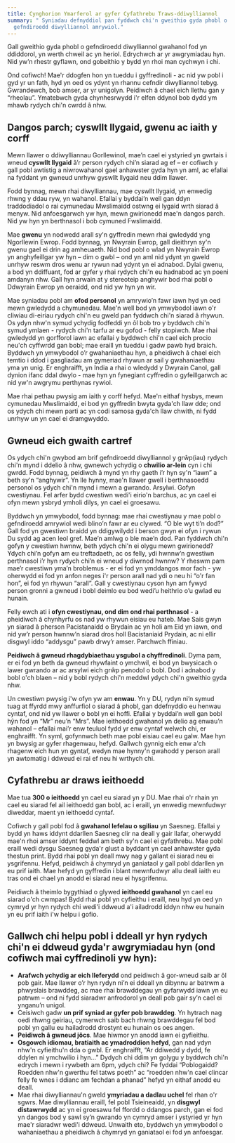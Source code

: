 ```yaml
---
title: Cynghorion Ymarferol ar gyfer Cyfathrebu Traws-ddiwylliannol
summary: " Syniadau defnyddiol pan fyddwch chi'n gweithio gyda phobl o
  gefndiroedd diwylliannol amrywiol."
---
```

Gall gweithio gyda phobl o gefndiroedd diwylliannol gwahanol fod yn ddiddorol, yn werth chweil ac yn heriol. Edrychwch ar yr awgrymiadau hyn. Nid yw’n rhestr gyflawn, ond gobeithio y bydd yn rhoi man cychwyn i chi.



Ond cofiwch! Mae'r ddogfen hon yn tueddu i gyffredinoli - ac nid yw pobl i gyd yr un fath, hyd yn oed os ydynt yn rhannu cefndir diwylliannol tebyg. Gwrandewch, bob amser, ar yr unigolyn. Peidiwch â chael eich llethu gan y “rheolau”. Ymatebwch gyda chynhesrwydd i'r elfen ddynol bob dydd ym mhawb rydych chi'n cwrdd â nhw.



## Dangos parch; cyswllt llygaid, gwenu ac iaith y corff



Mewn llawer o ddiwylliannau Gorllewinol, mae’n cael ei ystyried yn gwrtais i wneud **cyswllt llygaid** â’r person rydych chi’n siarad ag ef – er cofiwch y gall pobl awtistig a niwrowahanol gael anhawster gyda hyn yn aml, ac efallai na fyddant yn gwneud unrhyw gyswllt llygaid neu ddim llawer.



Fodd bynnag, mewn rhai diwylliannau, mae cyswllt llygaid, yn enwedig rhwng y ddau ryw, yn wahanol. Efallai y byddai’n well gan ddyn traddodiadol o rai cymunedau Mwslimaidd ostwng ei lygaid wrth siarad â menyw. Nid anfoesgarwch yw hyn, mewn gwirionedd mae'n dangos parch. Nid yw hyn yn berthnasol i bob cymuned Fwslimaidd.



Mae **gwenu** yn nodwedd arall sy'n gyffredin mewn rhai gwledydd yng Ngorllewin Ewrop. Fodd bynnag, yn Nwyrain Ewrop, gall dieithryn sy'n gwenu gael ei drin ag amheuaeth. Nid bod pobl o wlad yn Nwyrain Ewrop yn anghyfeillgar yw hyn – dim o gwbl – ond yn aml nid ydynt yn gweld unrhyw reswm dros wenu ar rywun nad ydynt yn ei adnabod. Dylai gwenu, a bod yn ddiffuant, fod ar gyfer y rhai rydych chi'n eu hadnabod ac yn poeni amdanyn nhw. Gall hyn arwain at y stereoteip anghywir bod rhai pobl o Ddwyrain Ewrop yn oeraidd, ond nid yw hyn yn wir.



Mae syniadau pobl am **ofod personol** yn amrywio’n fawr iawn hyd yn oed mewn gwledydd a chymunedau. Mae'n well bod yn ymwybodol iawn o'r cliwiau di-eiriau rydych chi'n eu gweld pan fyddwch chi'n siarad â rhywun. Os ydyn nhw'n symud ychydig fodfeddi yn ôl bob tro y byddwch chi'n symud ymlaen - rydych chi'n tarfu ar eu gofod - felly stopiwch. Mae rhai gwledydd yn gorfforol iawn ac efallai y byddwch chi'n cael eich procio neu'ch cyffwrdd gan bobl; mae eraill yn tueddu i gadw pawb hyd braich. Byddwch yn ymwybodol o’r gwahaniaethau hyn, a pheidiwch â chael eich temtio i ddod i gasgliadau am gymeriad rhywun ar sail y gwahaniaethau yma yn unig. Er enghraifft, yn India a rhai o wledydd y Dwyrain Canol, gall dynion ifanc ddal dwylo - mae hyn yn fynegiant cyffredin o gyfeillgarwch ac nid yw'n awgrymu perthynas rywiol.



Mae rhai pethau pwysig am iaith y corff hefyd. Mae'n eithaf hysbys, mewn cymunedau Mwslimaidd, ei bod yn gyffredin bwyta gyda'ch llaw dde; ond os ydych chi mewn parti ac yn codi samosa gyda'ch llaw chwith, ni fydd unrhyw un yn cael ei dramgwyddo.



## Gwneud eich gwaith cartref



Os ydych chi'n gwybod am brif gefndiroedd diwylliannol y grŵp(iau) rydych chi'n mynd i ddelio â nhw, gwnewch ychydig o **chwilio ar-lein** cyn i chi gwrdd. Fodd bynnag, peidiwch â mynd yn rhy gaeth i’r hyn sy'n “iawn” a beth sy'n “anghywir”. Yn lle hynny, mae'n llawer gwell i berthnasoedd personol os ydych chi'n mynd i mewn a gwrando. Arsylwi. Gofyn cwestiynau. Fel arfer bydd cwestiwn wedi'i eirio'n barchus, ac yn cael ei ofyn mewn ysbryd ymholi dilys, yn cael ei groesawu. 



Byddwch yn ymwybodol, fodd bynnag: mae rhai cwestiynau y mae pobl o gefndiroedd amrywiol wedi blino’n fawr ar eu clywed. “O ble wyt ti’n dod?” Gall fod yn gwestiwn braidd yn ddigywilydd i berson gwyn ei ofyn i rywun Du sydd ag acen leol gref. Mae’n amlwg o ble mae’n dod. Pan fyddwch chi'n gofyn y cwestiwn hwnnw, beth ydych chi'n ei olygu mewn gwirionedd? Ydych chi’n gofyn am eu treftadaeth, ac os felly, ydi hwnnw’n gwestiwn perthnasol i’r hyn rydych chi’n ei wneud y diwrnod hwnnw? Y rheswm pam mae’r cwestiwn yma’n broblemus - er ei fod yn ymddangos mor fach - yw oherwydd ei fod yn anfon neges i'r person arall nad ydi o neu hi “o'r fan hon”, ei fod yn rhywun “arall”. Gall y cwestiynau cyson hyn am fywyd person gronni a gwneud i bobl deimlo eu bod wedi’u heithrio o’u gwlad eu hunain.


Felly ewch ati i **ofyn cwestiynau, ond dim ond rhai perthnasol** - a pheidiwch â chynhyrfu os nad yw rhywun eisiau eu hateb. Mae Sais gwyn yn siarad â pherson Pacistanaidd o Brydain ac yn holi am Eid yn iawn, ond nid yw’r person hwnnw’n siarad dros holl Bacistaniaid Prydain, ac ni ellir disgwyl iddo “addysgu” pawb drwy’r amser. Parchwch ffiniau.


**Peidiwch â gwneud rhagdybiaethau ysgubol a chyffredinoli**. Dyma pam, er ei fod yn beth da gwneud rhywfaint o ymchwil, ei bod yn bwysicach o lawer gwrando ar ac arsylwi eich grŵp penodol o bobl. Dod i adnabod y bobl o'ch blaen – nid y bobl rydych chi'n meddwl ydych chi'n gweithio gyda nhw.



Un cwestiwn pwysig i'w ofyn yw am **enwau**. Yn y DU, rydyn ni’n symud tuag at ffyrdd mwy anffurfiol o siarad â phobl, gan ddefnyddio eu henwau cyntaf, ond nid yw llawer o bobl yn ei hoffi. Efallai y byddai’n well gan bobl hŷn fod yn “Mr” neu’n “Mrs”. Mae ieithoedd gwahanol yn delio ag enwau’n wahanol – efallai mai’r enw teuluol fydd yr enw cyntaf welwch chi, er enghraifft. Yn syml, gofynnwch beth mae pobl eisiau cael eu galw. Mae hyn yn bwysig ar gyfer rhagenwau, hefyd. Gallwch gynnig eich enw a'ch rhagenw eich hun yn gyntaf, wedyn mae hynny'n gwahodd y person arall yn awtomatig i ddweud ei rai ef neu hi wrthych chi.



## Cyfathrebu ar draws ieithoedd



Mae tua **300 o ieithoedd** yn cael eu siarad yn y DU. Mae rhai o'r rhain yn cael eu siarad fel ail ieithoedd gan bobl, ac i eraill, yn enwedig mewnfudwyr diweddar, maent yn ieithoedd cyntaf.



Cofiwch y gall pobl fod â **gwahanol lefelau o sgiliau** yn Saesneg. Efallai y bydd yn haws iddynt ddarllen Saesneg clir na deall y gair llafar, oherwydd mae'n rhoi amser iddynt feddwl am beth sy'n cael ei gyfathrebu. Mae pobl eraill wedi dysgu Saesneg gyda'r glust a byddant yn cael anhawster gyda thestun print. Bydd rhai pobl yn deall mwy nag y gallant ei siarad neu ei ysgrifennu. Hefyd, peidiwch â chymryd yn ganiataol y gall pobl ddarllen yn eu prif iaith. Mae hefyd yn gyffredin i blant mewnfudwyr allu deall iaith eu tras ond ei chael yn anodd ei siarad neu ei hysgrifennu.



Peidiwch â theimlo bygythiad o glywed **ieithoedd gwahanol** yn cael eu siarad o'ch cwmpas! Bydd rhai pobl yn cyfieithu i eraill, neu hyd yn oed yn cymryd yr hyn rydych chi wedi'i ddweud a'i ailadrodd iddyn nhw eu hunain yn eu prif iaith i'w helpu i gofio.



## Gallwch chi helpu pobl i ddeall yr hyn rydych chi'n ei ddweud gyda'r awgrymiadau hyn (ond cofiwch mai cyffredinoli yw hyn):



* **Arafwch ychydig ar eich lleferydd** ond peidiwch â gor-wneud saib ar ôl pob gair. Mae llawer o’r hyn rydyn ni’n ei ddeall yn dibynnu ar batrwm a phwyslais brawddeg, ac mae rhai brawddegau yn gyfarwydd iawn yn eu patrwm – ond ni fydd siaradwr anfrodorol yn deall pob gair sy’n cael ei ynganu’n unigol.
* Ceisiwch gadw **un prif syniad ar gyfer pob brawddeg**. Yn hytrach nag oedi rhwng geiriau, cymerwch saib bach rhwng brawddegau fel bod pobl yn gallu eu hailadrodd drostynt eu hunain os oes angen.
* **Peidiwch â gwneud jôcs**. Mae hiwmor yn anodd iawn ei gyfieithu.
* **Osgowch idiomau, bratiaith ac ymadroddion hefyd**, gan nad ydyn nhw'n cyfieithu'n dda o gwbl. Er enghraifft, “Ar ddiwedd y dydd, fe ddylen ni ymchwilio i hyn…” Dydych chi ddim yn golygu y byddwch chi'n edrych i mewn i rywbeth am 6pm, ydych chi? Fe fyddai “Poblogaidd? Roedden nhw'n gwerthu fel tatws poeth” ac “roedden nhw'n cael clincar felly fe wnes i ddianc am fechdan a phanad” hefyd yn eithaf anodd eu deall.
* Mae rhai diwylliannau'n gweld **ymyriadau a dadlau uchel** fel rhan o'r sgwrs. Mae diwylliannau eraill, fel pobl Tsieineaidd, yn **disgwyl distawrwydd** ac yn ei groesawu fel ffordd o ddangos parch, gan ei fod yn dangos bod y sawl sy’n gwrando yn cymryd amser i ystyried yr hyn mae'r siaradwr wedi'i ddweud. Unwaith eto, byddwch yn ymwybodol o wahaniaethau a pheidiwch â chymryd yn ganiataol ei fod yn anfoesgar.
